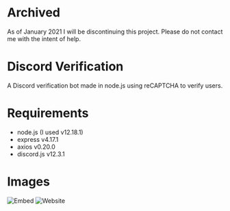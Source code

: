 # Archived
As of January 2021 I will be discontinuing this project. Please do not contact me with the intent of help.

# Discord Verification
 A Discord verification bot made in node.js using reCAPTCHA to verify users.

# Requirements
* node.js (I used v12.18.1)
* express v4.17.1
* axios v0.20.0
* discord.js v12.3.1

# Images

![Embed](https://i.imgur.com/zomEnpw.png)
![Website](https://i.imgur.com/tmrcyjF.png)
